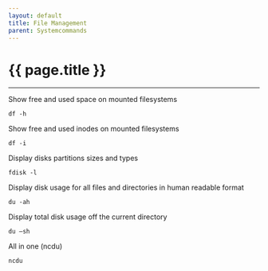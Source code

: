 ```yaml
---
layout: default
title: File Management
parent: Systemcommands
---
```


# {{ page.title }}

______________________________________________________________________

Show free and used space on mounted filesystems

`df -h`

Show free and used inodes on mounted filesystems

`df -i`

Display disks partitions sizes and types

`fdisk -l`

Display disk usage for all files and directories in human readable format

`du -ah`

Display total disk usage off the current directory

`du –sh`

All in one (ncdu)

`ncdu`
